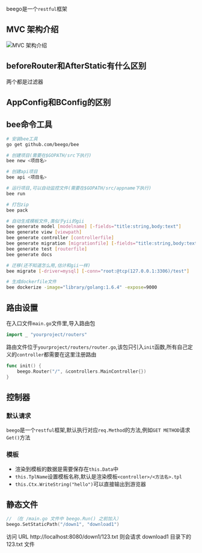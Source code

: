 beego是一个`restful`框架

## MVC 架构介绍
![MVC 架构介绍](https://beego.me/docs/images/detail.png)

## beforeRouter和AfterStatic有什么区别
两个都是过滤器

## AppConfig和BConfig的区别

## bee命令工具
```bash
# 安装bee工具
go get github.com/beego/bee

# 创建项目(需要在$GOPATH/src下执行)
bee new <项目名>

# 创建api项目
bee api <项目名>

# 运行项目,可以自动监控文件(需要在$GOPATH/src/appname下执行)
bee run

# 打包zip
bee pack

# 自动生成模板文件,类似于yii的gii
bee generate model [modelname] [-fields="title:string,body:text"]
bee generate view [viewpath]
bee generate controller [controllerfile]
bee generate migration [migrationfile] [-fields="title:string,body:text"]
bee generate test [routerfile]
bee generate docs

# 迁移(还不知道怎么用,估计和gii一样)
bee migrate [-driver=mysql] [-conn="root:@tcp(127.0.0.1:3306)/test"]

# 生成dockerfile文件
bee dockerize -image="library/golang:1.6.4" -expose=9000
```

## 路由设置
在入口文件`main.go`文件里,导入路由包
```go
import _ "yourproject/routers"
```
路由文件位于`yourproject/routers/router.go`,该包只引入`init`函数,所有自己定义的`controller`都需要在这里注册路由
```go
func init() {
    beego.Router("/", &controllers.MainController{})
}
```

## 控制器
### 默认请求
`beego`是一个`restful`框架,默认执行对应`req.Method`的方法,例如`GET METHOD`请求`Get()`方法
### 模板
- 渲染到模板的数据是需要保存在`this.Data`中
- `this.TplName`设置模板名称,默认是渲染模板`<controller>/<方法名>.tpl`
- `this.Ctx.WriteString("hello")`可以直接输出到游览器

## 静态文件
```go
// （在 /main.go 文件中 beego.Run() 之前加入）
beego.SetStaticPath("/down1", "download1")
```
访问 URL http://localhost:8080/down1/123.txt 则会请求 download1 目录下的 123.txt 文件

